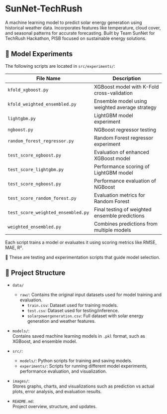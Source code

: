 # SunNet-TechRush
A machine learning model to predict solar energy generation using historical weather data. Incorporates features like temperature, cloud cover, and seasonal patterns for accurate forecasting. Built by Team SunNet for TechRush Hackathon, PISB focused on sustainable energy solutions.

## 🧪 Model Experiments

The following scripts are located in `src/experiments/`:

| File Name                         | Description                                      |
|----------------------------------|--------------------------------------------------|
| `kfold_xgboost.py`               | XGBoost model with K-Fold cross-validation       |
| `kfold_weighted_ensembled.py`    | Ensemble model using weighted average strategy   |
| `lightgbm.py`                    | LightGBM model experiment                        |
| `ngboost.py`                     | NGBoost regressor testing                        |
| `random_forest_regressor.py`     | Random Forest regressor experiment               |
| `test_score_xgboost.py`          | Evaluation of enhanced XGBoost model             |
| `test_score_lightgbm.py`         | Performance scoring of LightGBM model            |
| `test_score_ngboost.py`          | Performance evaluation of NGBoost                |
| `test_score_random_forest.py`    | Evaluation metrics for Random Forest             |
| `test_score_weighted_ensembled.py`| Final testing of weighted ensemble predictions   |
| `weighted_ensembled.py`          | Combines predictions from multiple models        |



Each script trains a model or evaluates it using scoring metrics like RMSE, MAE, R².

📌 These  are testing and experimentation scripts that guide model selection.


## 📁 Project Structure

- `data/`
  - `raw/`: Contains the original input datasets used for model training and evaluation.
    - `train.csv`: Dataset used for training models.
    - `test.csv`: Dataset used for testing/inference.
    - `solarpowergeneration.csv`: Full dataset with solar energy generation and weather features.

- `models/`:  
  Contains saved machine learning models in `.pkl` format, such as XGBoost, and ensemble model.

- `src/`:
  - `models/`: Python scripts for training and saving models.
  - `experiments/`: Scripts for running different model experiments, performance evaluation, and visualization.

- `images/`:  
  Stores graphs, charts, and visualizations such as prediction vs actual plots, error analysis, and evaluation results.

- `README.md`:  
  Project overview, structure, and updates.

